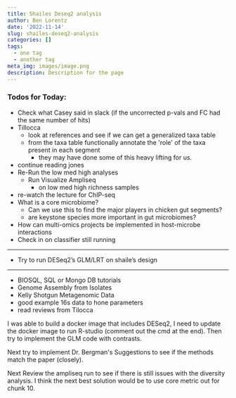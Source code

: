 ```yaml
---
title: Shailes Deseq2 analysis
author: Ben Lorentz
date: '2022-11-14'
slug: shailes-deseq2-analysis
categories: []
tags:
  - one tag
  - another tag
meta_img: images/image.png
description: Description for the page
---
```


### Todos for Today:

- Check what Casey said in slack (if the uncorrected p-vals and FC had the same number of hits)
- Tillocca
  - look at references and see if we can get a generalized taxa table
  - from the taxa table functionally annotate the 'role' of the taxa present in each segment
    - they may have done some of this heavy lifting for us.
- continue reading jones
- Re-Run the low med high analyses
  - Run Visualize Ampliseq
    - on low med high richness samples
- re-watch the lecture for ChIP-seq
- What is a core microbiome?
  - Can we use this to find the major players in chicken gut segments?
  - are keystone species more important in gut microbiomes?
- How can multi-omics projects be implemented in host-microbe interactions
- Check in on classifier still running

---

- Try to run DESeq2’s GLM/LRT on shaile’s design

---

- BIOSQL, SQL or Mongo DB tutorials
- Genome Assembly from Isolates
- Kelly Shotgun Metagenomic Data
- good example 16s data to hone parameters
- read reviews from Tilocca

I was able to build a docker image that includes DESeq2, I need to update the docker image to run R-studio (comment out the cmd at the end). Then try to implement the GLM code with contrasts.

Next try to implement Dr. Bergman's Suggestions to see if the methods match the paper (closely). 

Next Review the ampliseq run to see if there is still issues with the diversity analysis. I think the next best solution would be to use core metric out for chunk 10. 